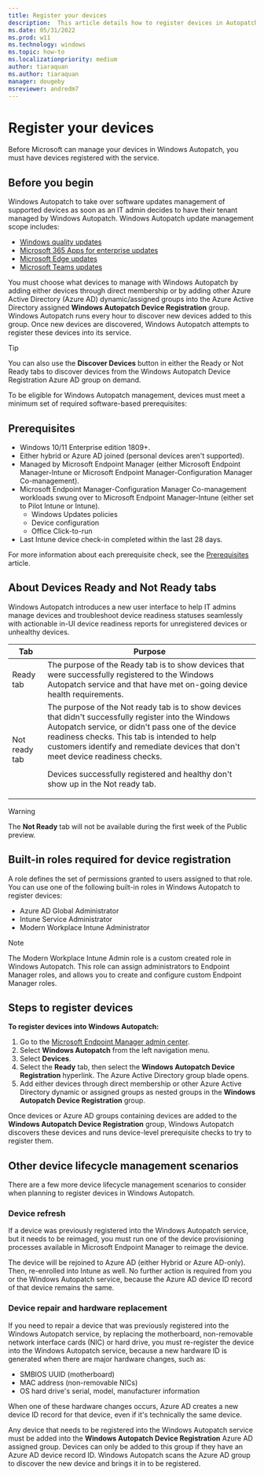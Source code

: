 ```yaml
---
title: Register your devices
description:  This article details how to register devices in Autopatch
ms.date: 05/31/2022
ms.prod: w11
ms.technology: windows
ms.topic: how-to
ms.localizationpriority: medium
author: tiaraquan
ms.author: tiaraquan
manager: dougeby
msreviewer: andredm7
---
```


# Register your devices

Before Microsoft can manage your devices in Windows Autopatch, you must have devices registered with the service.

## Before you begin

Windows Autopatch to take over software updates management of supported devices as soon as an IT admin decides to have their tenant managed by Windows Autopatch. Windows Autopatch update management scope includes:

- [Windows quality updates](../operate/windows-autopatch-wqu-overview.md)
- [Microsoft 365 Apps for enterprise updates](../operate/windows-autopatch-microsoft-365-apps-enterprise.md)
- [Microsoft Edge updates](../operate/windows-autopatch-edge.md)
- [Microsoft Teams updates](../operate/windows-autopatch-teams.md)

You must choose what devices to manage with Windows Autopatch by adding either devices through direct membership or by adding other Azure Active Directory (Azure AD) dynamic/assigned groups into the Azure Active Directory assigned **Windows Autopatch Device Registration** group. Windows Autopatch runs every hour to discover new devices added to this group. Once new devices are discovered, Windows Autopatch attempts to register these devices into its service.

> [!TIP]
> You can also use the **Discover Devices** button in either the Ready or Not Ready tabs to discover devices from the Windows Autopatch Device Registration Azure AD group on demand.

To be eligible for Windows Autopatch management, devices must meet a minimum set of required software-based prerequisites:

## Prerequisites

- Windows 10/11 Enterprise edition 1809+.
- Either hybrid or Azure AD joined (personal devices aren't supported).
- Managed by Microsoft Endpoint Manager (either Microsoft Endpoint Manager-Intune or Microsoft Endpoint Manager-Configuration Manager Co-management).
- Microsoft Endpoint Manager-Configuration Manager Co-management workloads swung over to Microsoft Endpoint Manager-Intune (either set to Pilot Intune or Intune).
	- Windows Updates policies
	- Device configuration
	- Office Click-to-run
- Last Intune device check-in completed within the last 28 days.  

For more information about each prerequisite check, see the [Prerequisites](../prepare/windows-autopatch-prerequisites.md) article.

## About Devices Ready and Not Ready tabs

Windows Autopatch introduces a new user interface to help IT admins manage devices and troubleshoot device readiness statuses seamlessly with actionable in-UI device readiness reports for unregistered devices or unhealthy devices.

| Tab | Purpose |
| ----- | ----- |
| Ready tab | The purpose of the Ready tab is to show devices that were successfully registered to the Windows Autopatch service and that have met on-going device health requirements. |
| Not ready tab | The purpose of the Not ready tab is to show devices that didn't successfully register into the Windows Autopatch service, or didn't pass one of the device readiness checks. This tab is intended to help customers identify and remediate devices that don't meet device readiness checks.<p><p>Devices successfully registered and healthy don't show up in the Not ready tab. |

> [!WARNING]
> The **Not Ready** tab will not be available during the first week of the Public preview.

## Built-in roles required for device registration

A role defines the set of permissions granted to users assigned to that role. You can use one of the following built-in roles in Windows Autopatch to register devices:

- Azure AD Global Administrator
- Intune Service Administrator
- Modern Workplace Intune Administrator

> [!NOTE]
> The Modern Workplace Intune Admin role is a custom created role in Windows Autopatch. This role can assign administrators to Endpoint Manager roles, and allows you to create and configure custom Endpoint Manager roles.

## Steps to register devices

**To register devices into Windows Autopatch:**

1. Go to the [Microsoft Endpoint Manager admin center](https://endpoint.microsoft.com/).
2. Select **Windows Autopatch** from the left navigation menu.
3. Select **Devices**.
4. Select the **Ready** tab, then select the **Windows Autopatch Device Registration** hyperlink. The Azure Active Directory group blade opens.
5. Add either devices through direct membership or other Azure Active Directory dynamic or assigned groups as nested groups in the **Windows Autopatch Device Registration** group.

Once devices or Azure AD groups containing devices are added to the **Windows Autopatch Device Registration** group, Windows Autopatch discovers these devices and runs device-level prerequisite checks to try to register them.

## Other device lifecycle management scenarios

There are a few more device lifecycle management scenarios to consider when planning to register devices in Windows Autopatch.

### Device refresh

If a device was previously registered into the Windows Autopatch service, but it needs to be reimaged, you must run one of the device provisioning processes available in Microsoft Endpoint Manager to reimage the device.

The device will be rejoined to Azure AD (either Hybrid or Azure AD-only). Then, re-enrolled into Intune as well. No further action is required from you or the Windows Autopatch service, because the Azure AD device ID record of that device remains the same.

### Device repair and hardware replacement

If you need to repair a device that was previously registered into the Windows Autopatch service, by replacing the motherboard, non-removable network interface cards (NIC) or hard drive, you must re-register the device into the Windows Autopatch service, because a new hardware ID is generated when there are major hardware changes, such as:

- SMBIOS UUID (motherboard)
- MAC address (non-removable NICs)
- OS hard drive's serial, model, manufacturer information

When one of these hardware changes occurs, Azure AD creates a new device ID record for that device, even if it's technically the same device.

Any device that needs to be registered into the Windows Autopatch service must be added into the **Windows Autopatch Device Registration** Azure AD assigned group. Devices can only be added to this group if they have an Azure AD device record ID. Windows Autopatch scans the Azure AD group to discover the new device and brings it in to be registered.
